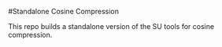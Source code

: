 #Standalone Cosine Compression

This repo builds a standalone version of the SU tools for cosine compression.
